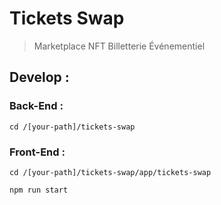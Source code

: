 
# Tickets Swap

> Marketplace NFT Billetterie Événementiel


## Develop :

### Back-End :

```
cd /[your-path]/tickets-swap
```

### Front-End :

```
cd /[your-path]/tickets-swap/app/tickets-swap
```

```
npm run start
```
